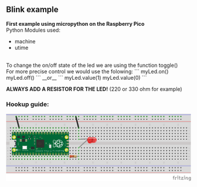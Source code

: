 ## Blink example
__First example using micropython on the Raspberry Pico__ <br />
Python Modules used:
- machine
- utime 
<br />
To change the on/off state of the led we are using the function toggle()<br />
For more precise control we would use the folowing:
```
myLed.on()
myLed.off()
```
__or__
```
myLed.value(1)
myLed.value(0)
```

__ALWAYS ADD A RESISTOR FOR THE LED!__ (220 or 330 ohm for example)
### Hookup guide:
![schematic](RPico-blink.png)

